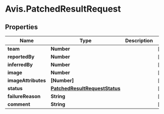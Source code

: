 # Avis.PatchedResultRequest

## Properties

| Name                | Type                                                            | Description | Notes      |
| ------------------- | --------------------------------------------------------------- | ----------- | ---------- |
| **team**            | **Number**                                                      |             | [optional] |
| **reportedBy**      | **Number**                                                      |             | [optional] |
| **inferredBy**      | **Number**                                                      |             | [optional] |
| **image**           | **Number**                                                      |             | [optional] |
| **imageAttributes** | **[Number]**                                                    |             | [optional] |
| **status**          | [**PatchedResultRequestStatus**](PatchedResultRequestStatus.md) |             | [optional] |
| **failureReason**   | **String**                                                      |             | [optional] |
| **comment**         | **String**                                                      |             | [optional] |
